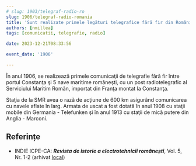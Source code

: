 ```yaml
---
# slug: 1903/telegraf-radio-ro
slug: 1906/telegraf-radio-romania
title: 'Sunt realizate primele legături telegrafice fără fir din România'
authors: [nmillea]
tags: [comunicatii, telegrafie, radio]

date: 2023-12-21T08:33:56

event_date: '1906'

---
```


În anul 1906, se realizează primele comunicaţii de telegrafie fără fir între portul
Constanţa şi 5 nave maritime româneşti, cu un post radiotelegrafic al Serviciului
Maritim Român, importat din Franţa montat la Constanţa.

<!-- truncate -->

Staţia de la SMR avea o
rază de acţiune de 600 km asigurând comunicarea cu navele aflate în larg. Armata
de uscat a fost dotată în anul 1908 cu staţii mobile din Germania - Telefunken şi în
anul 1913 cu staţii de mică putere din Anglia - Marconi.

## Referințe

- INDIE ICPE-CA: _**Revista de istorie a electrotehnicii românești**_, Vol. 5, Nr. 1-2 (arhivat [local](https://cronica-it.github.io/arhiva/#2019))
